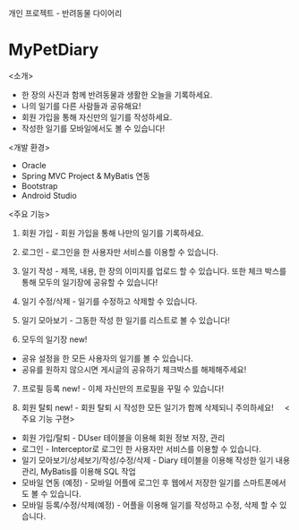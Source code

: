 개인 프로젝트 - 반려동물 다이어리

# MyPetDiary
<소개>

- 한 장의 사진과 함께 반려동물과 생활한 오늘을 기록하세요.
- 나의 일기를 다른 사람들과 공유해요!
- 회원 가입을 통해 자신만의 일기를 작성하세요.
- 작성한 일기를 모바일에서도 볼 수 있습니다!


<개발 환경>

- Oracle
- Spring MVC Project & MyBatis 연동
- Bootstrap
- Android Studio

<주요 기능>

1. 회원 가입 - 회원 가입을 통해 나만의 일기를 기록하세요.

2. 로그인 - 로그인을 한 사용자만 서비스를 이용할 수 있습니다.

3. 일기 작성 - 제목, 내용, 한 장의 이미지를 업로드 할 수 있습니다. 또한 체크 박스를 통해 모두의 일기장에 공유할 수 있습니다!

4. 일기 수정/삭제 - 일기를 수정하고 삭제할 수 있습니다.

5. 일기 모아보기 - 그동한 작성 한 일기를 리스트로 볼 수 있습니다!

6. 모두의 일기장 new!
- 공유 설정을 한 모든 사용자의 일기를 볼 수 있습니다. 
- 공유를 원하지 않으시면 게시글의 공유하기 체크박스를 해제해주세요!

7. 프로필 등록 new! - 이제 자신만의 프로필을 꾸밀 수 있습니다!

8. 회원 탈퇴 new! - 회원 탈퇴 시 작성한 모든 일기가 함께 삭제되니 주의하세요!
     
<주요 기능 구현>

- 회원 가입/탈퇴 - DUser 테이블을 이용해 회원 정보 저장, 관리
- 로그인 - Interceptor로 로그인 한 사용자만 서비스를 이용할 수 있습니다.
- 일기 모아보기/상세보기/작성/수정/삭제 - Diary 테이블을 이용해 작성한 일기 내용 관리, MyBatis를 이용해 SQL 작업
- 모바일 연동 (예정) - 모바일 어플에 로그인 후 웹에서 저장한 일기를 스마트폰에서도 볼 수 있습니다.
- 모바일 등록/수정/삭제(예정) - 어플을 이용해 일기를 작성하고 수정, 삭제 할 수 있습니다. 






